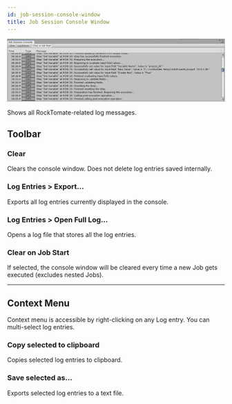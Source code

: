 ```yaml
---
id: job-session-console-window
title: Job Session Console Window
---
```


![](/assets/ui/job-session-console-window.png)

Shows all RockTomate-related log messages.

## Toolbar

### Clear

Clears the console window. Does not delete log entries saved internally.

### Log Entries > Export...

Exports all log entries currently displayed in the console.

### Log Entries > Open Full Log...

Opens a log file that stores all the log entries.

### Clear on Job Start

If selected, the console window will be cleared every time a new Job gets executed (excludes nested Jobs).

---

## Context Menu

Context menu is accessible by right-clicking on any Log entry. You can multi-select log entries.

### Copy selected to clipboard

Copies selected log entries to clipboard.

### Save selected as...

Exports selected log entries to a text file.

